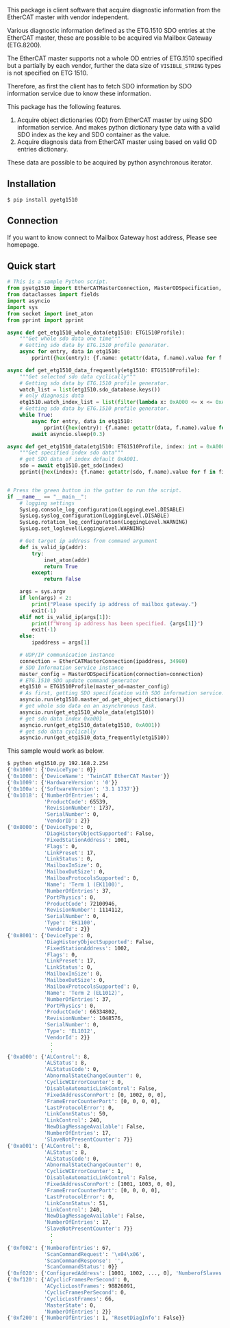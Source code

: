 This package is client software that acquire diagnostic information from the EtherCAT master with vendor independent.

Various diagnostic information defined as the ETG.1510 SDO entries at the EtherCAT master, these are possible to be acquired 
via Mailbox Gateway (ETG.8200).

The EtherCAT master supports not a whole OD entries of ETG.1510 specified but a partially by each vendor, further the data size of ``VISIBLE_STRING`` types is not specified on ETG 1510.

Therefore, as first the client has to fetch SDO information by SDO information service due to know these information.

This package has the following features.

1. Acquire object dictionaries (OD) from EtherCAT master by using SDO information service. And makes python dictionary type data with a valid SDO index as the key and SDO container as the value.
2. Acquire diagnosis data from EtherCAT master using based on valid OD entries dictionary.

These data are possible to be acquired by python asynchronous iterator.

## Installation

```shell
$ pip install pyetg1510
```

## Connection

If you want to know connect to Mailbox Gateway host address, Please see homepage.

## Quick start

``` python
# This is a sample Python script.
from pyetg1510 import EtherCATMasterConnection, MasterODSpecification, ETG1510Profile, SysLog, LoggingLevel
from dataclasses import fields
import asyncio
import sys
from socket import inet_aton
from pprint import pprint

async def get_etg1510_whole_data(etg1510: ETG1510Profile):
    """Get whole sdo data one time"""
    # Getting sdo data by ETG.1510 profile generator.
    async for entry, data in etg1510:
        pprint({hex(entry): {f.name: getattr(data, f.name).value for f in fields(data)}})

async def get_etg1510_data_frequently(etg1510: ETG1510Profile):
    """Get selected sdo data cyclically"""
    # Getting sdo data by ETG.1510 profile generator.
    watch_list = list(etg1510.sdo_database.keys())
    # only diagnosis data
    etg1510.watch_index_list = list(filter(lambda x: 0xA000 <= x <= 0xAFFF, watch_list))
    # Getting sdo data by ETG.1510 profile generator.
    while True:
        async for entry, data in etg1510:
            pprint({hex(entry): {f.name: getattr(data, f.name).value for f in fields(data)}})
        await asyncio.sleep(0.3)

async def get_etg1510_data(etg1510: ETG1510Profile, index: int = 0xA000):
    """Get specified index sdo data"""
    # get SDO data of index default 0xA001.
    sdo = await etg1510.get_sdo(index)
    pprint({hex(index): {f.name: getattr(sdo, f.name).value for f in fields(sdo)}})


# Press the green button in the gutter to run the script.
if __name__ == "__main__":
    # logging settings
    SysLog.console_log_configuration(LoggingLevel.DISABLE)
    SysLog.syslog_configuration(LoggingLevel.DISABLE)
    SysLog.rotation_log_configuration(LoggingLevel.WARNING)
    SysLog.set_loglevel(LoggingLevel.WARNING)

    # Get target ip address from command argument
    def is_valid_ip(addr):
        try:
            inet_aton(addr)
            return True
        except:
            return False

    args = sys.argv
    if len(args) < 2:
        print("Please specify ip address of mailbox gateway.")
        exit(-1)
    elif not is_valid_ip(args[1]):
        print(f"Wrong ip address has been specified. {args[1]}")
        exit(-1)
    else:
        ipaddress = args[1]

    # UDP/IP communication instance
    connection = EtherCATMasterConnection(ipaddress, 34980)
    # SDO Information service instance
    master_config = MasterODSpecification(connection=connection)
    # ETG.1510 SDO update command generator
    etg1510 = ETG1510Profile(master_od=master_config)
    # As first, getting SDO specification with SDO information service.
    asyncio.run(etg1510.master_od.get_object_dictionary())
    # get whole sdo data on an asynchronous task.
    asyncio.run(get_etg1510_whole_data(etg1510))
    # get sdo data index 0xa001
    asyncio.run(get_etg1510_data(etg1510, 0xA001))
    # get sdo data cyclically
    asyncio.run(get_etg1510_data_frequently(etg1510))
```

This sample would work as below. 

```bash
$ python etg1510.py 192.168.2.254
{'0x1000': {'DeviceType': 0}}
{'0x1008': {'DeviceName': 'TwinCAT EtherCAT Master'}}
{'0x1009': {'HardwareVersion': '0'}}
{'0x100a': {'SoftwareVersion': '3.1 1737'}}
{'0x1018': {'NumberOfEntries': 4,
            'ProductCode': 65539,
            'RevisionNumber': 1737,
            'SerialNumber': 0,
            'VendorID': 2}}
{'0x8000': {'DeviceType': 0,
            'DiagHistoryObjectSupported': False,
            'FixedStationAddress': 1001,
            'Flags': 0,
            'LinkPreset': 17,
            'LinkStatus': 0,
            'MailboxInSize': 0,
            'MailboxOutSize': 0,
            'MailboxProtocolsSupported': 0,
            'Name': 'Term 1 (EK1100)',
            'NumberOfEntries': 37,
            'PortPhysics': 0,
            'ProductCode': 72100946,
            'RevisionNumber': 1114112,
            'SerialNumber': 0,
            'Type': 'EK1100',
            'VendorId': 2}}
{'0x8001': {'DeviceType': 0,
            'DiagHistoryObjectSupported': False,
            'FixedStationAddress': 1002,
            'Flags': 0,
            'LinkPreset': 17,
            'LinkStatus': 0,
            'MailboxInSize': 0,
            'MailboxOutSize': 0,
            'MailboxProtocolsSupported': 0,
            'Name': 'Term 2 (EL1012)',
            'NumberOfEntries': 37,
            'PortPhysics': 0,
            'ProductCode': 66334802,
            'RevisionNumber': 1048576,
            'SerialNumber': 0,
            'Type': 'EL1012',
            'VendorId': 2}}
              :
              :
{'0xa000': {'ALControl': 8,
            'ALStatus': 8,
            'ALStatusCode': 0,
            'AbnormalStateChangeCounter': 0,
            'CyclicWCErrorCounter': 0,
            'DisableAutomaticLinkControl': False,
            'FixedAddressConnPort': [0, 1002, 0, 0],
            'FrameErrorCounterPort': [0, 0, 0, 0],
            'LastProtocolError': 0,
            'LinkConnStatus': 50,
            'LinkControl': 240,
            'NewDiagMessageAvailable': False,
            'NumberOfEntries': 17,
            'SlaveNotPresentCounter': 7}}
{'0xa001': {'ALControl': 8,
            'ALStatus': 8,
            'ALStatusCode': 0,
            'AbnormalStateChangeCounter': 0,
            'CyclicWCErrorCounter': 1,
            'DisableAutomaticLinkControl': False,
            'FixedAddressConnPort': [1001, 1003, 0, 0],
            'FrameErrorCounterPort': [0, 0, 0, 0],
            'LastProtocolError': 0,
            'LinkConnStatus': 51,
            'LinkControl': 240,
            'NewDiagMessageAvailable': False,
            'NumberOfEntries': 17,
            'SlaveNotPresentCounter': 7}}
              :
              :
{'0xf002': {'NumberofEntries': 67,
            'ScanCommandRequest': '\x04\x06',
            'ScanCommandResponse': '',
            'ScanCommandStatus': 0}}
{'0xf020': {'ConfiguredAddress': [1001, 1002, ..., 0], 'NumberofSlaves': 10}}
{'0xf120': {'ACyclicFramesPerSecond': 0,
            'ACyclicLostFrames': 98826091,
            'CyclicFramesPerSecond': 0,
            'CyclicLostFrames': 66,
            'MasterState': 0,
            'NumberOfEntries': 2}}
{'0xf200': {'NumberOfEntries': 1, 'ResetDiagInfo': False}}

```
